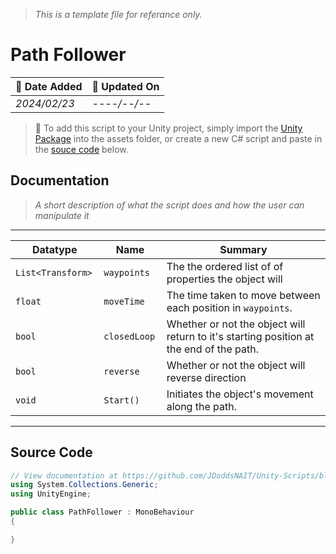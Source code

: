 > *This is a template file for referance only.*
# Path Follower

| 📆 Date Added | 📆 Updated On |
|-|-|
|*2024/02/23*|*----/--/--*|

> :paperclip: To add this script to your Unity project, simply import the [Unity Package](./) into the assets folder, or create a new C# script and paste in the [souce code](./specs.md#source-code) below.

## Documentation
> *A short description of what the script does and how the user can manipulate it*
---
| Datatype | Name | Summary |
|-|-|-|
| `List<Transform> ` | `waypoints ` | The the ordered list of of properties the object will |
| `float ` | `moveTime ` | The time taken to move between each position in `waypoints`. |
| `bool ` | `closedLoop ` | Whether or not the object will return to it's starting position at the end of the path. |
| `bool ` | `reverse ` | Whether or not the object will reverse direction |
| `void ` | `Start() ` | Initiates the object's movement along the path. |

---
## Source Code
``` cs
// View documentation at https://github.com/JDoddsNAIT/Unity-Scripts/blob/main/Scripts/Path-Follower/specs.md
using System.Collections.Generic;
using UnityEngine;

public class PathFollower : MonoBehaviour
{

}
```